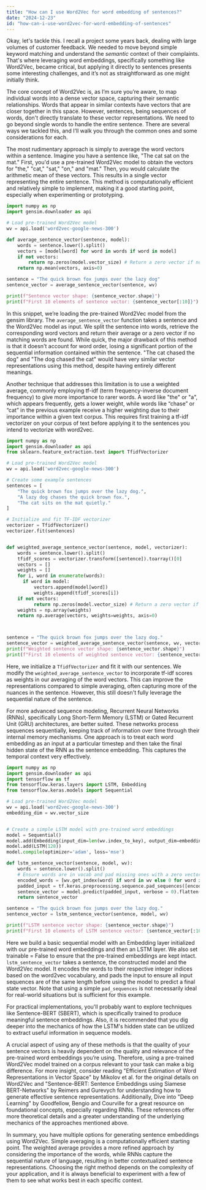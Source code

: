 ```yaml
---
title: "How can I use Word2Vec for word embedding of sentences?"
date: "2024-12-23"
id: "how-can-i-use-word2vec-for-word-embedding-of-sentences"
---
```


Okay, let's tackle this. I recall a project some years back, dealing with large volumes of customer feedback. We needed to move beyond simple keyword matching and understand the *semantic* context of their complaints. That's where leveraging word embeddings, specifically something like Word2Vec, became critical, but applying it directly to sentences presents some interesting challenges, and it’s not as straightforward as one might initially think.

The core concept of Word2Vec is, as I’m sure you’re aware, to map individual words into a dense vector space, capturing their semantic relationships. Words that appear in similar contexts have vectors that are closer together in this space. However, sentences, being sequences of words, don't directly translate to these vector representations. We need to go beyond single words to handle the entire sentence. There are several ways we tackled this, and I’ll walk you through the common ones and some considerations for each.

The most rudimentary approach is simply to average the word vectors within a sentence. Imagine you have a sentence like, "The cat sat on the mat." First, you'd use a pre-trained Word2Vec model to obtain the vectors for "the," "cat," "sat," "on," and "mat." Then, you would calculate the arithmetic mean of these vectors. This results in a single vector representing the entire sentence. This method is computationally efficient and relatively simple to implement, making it a good starting point, especially when experimenting or prototyping.

```python
import numpy as np
import gensim.downloader as api

# Load pre-trained Word2Vec model
wv = api.load('word2vec-google-news-300')

def average_sentence_vector(sentence, model):
    words = sentence.lower().split()
    vectors = [model[word] for word in words if word in model]
    if not vectors:
        return np.zeros(model.vector_size) # Return a zero vector if no words found
    return np.mean(vectors, axis=0)

sentence = "The quick brown fox jumps over the lazy dog"
sentence_vector = average_sentence_vector(sentence, wv)

print(f"Sentence vector shape: {sentence_vector.shape}")
print(f"First 10 elements of sentence vector: {sentence_vector[:10]}")
```

In this snippet, we’re loading the pre-trained Word2Vec model from the gensim library. The `average_sentence_vector` function takes a sentence and the Word2Vec model as input. We split the sentence into words, retrieve the corresponding word vectors and return their average or a zero vector if no matching words are found. While quick, the major drawback of this method is that it doesn't account for word order, losing a significant portion of the sequential information contained within the sentence. "The cat chased the dog" and "The dog chased the cat" would have very similar vector representations using this method, despite having entirely different meanings.

Another technique that addresses this limitation is to use a weighted average, commonly employing tf-idf (term frequency-inverse document frequency) to give more importance to rarer words. A word like "the" or "a", which appears frequently, gets a lower weight, while words like “chase” or “cat” in the previous example receive a higher weighting due to their importance within a given text corpus. This requires first training a tf-idf vectorizer on your corpus of text before applying it to the sentences you intend to vectorize with word2vec.

```python
import numpy as np
import gensim.downloader as api
from sklearn.feature_extraction.text import TfidfVectorizer

# Load pre-trained Word2Vec model
wv = api.load('word2vec-google-news-300')

# Create some example sentences
sentences = [
    "The quick brown fox jumps over the lazy dog.",
    "A lazy dog chases the quick brown fox.",
    "The cat sits on the mat quietly."
]

# Initialize and fit TF-IDF vectorizer
vectorizer = TfidfVectorizer()
vectorizer.fit(sentences)


def weighted_average_sentence_vector(sentence, model, vectorizer):
    words = sentence.lower().split()
    tfidf_scores = vectorizer.transform([sentence]).toarray()[0]
    vectors = []
    weights = []
    for i, word in enumerate(words):
      if word in model:
          vectors.append(model[word])
          weights.append(tfidf_scores[i])
    if not vectors:
          return np.zeros(model.vector_size) # Return a zero vector if no words found
    weights = np.array(weights)
    return np.average(vectors, weights=weights, axis=0)



sentence = "The quick brown fox jumps over the lazy dog."
sentence_vector = weighted_average_sentence_vector(sentence, wv, vectorizer)
print(f"Weighted sentence vector shape: {sentence_vector.shape}")
print(f"First 10 elements of weighted sentence vector: {sentence_vector[:10]}")
```

Here, we initialize a `TfidfVectorizer` and fit it with our sentences.  We modify the `weighted_average_sentence_vector` to incorporate tf-idf scores as weights in our averaging of the word vectors.  This can improve the representations compared to simple averaging, often capturing more of the nuances in the sentence. However, this still doesn't fully leverage the sequential nature of the sentence.

For more advanced sequence modeling, Recurrent Neural Networks (RNNs), specifically Long Short-Term Memory (LSTM) or Gated Recurrent Unit (GRU) architectures, are better suited. These networks process sequences sequentially, keeping track of information over time through their internal memory mechanisms. One approach is to treat each word embedding as an input at a particular timestep and then take the final hidden state of the RNN as the sentence embedding. This captures the temporal context very effectively.

```python
import numpy as np
import gensim.downloader as api
import tensorflow as tf
from tensorflow.keras.layers import LSTM, Embedding
from tensorflow.keras.models import Sequential

# Load pre-trained Word2Vec model
wv = api.load('word2vec-google-news-300')
embedding_dim = wv.vector_size


# Create a simple LSTM model with pre-trained word embeddings
model = Sequential()
model.add(Embedding(input_dim=len(wv.index_to_key), output_dim=embedding_dim, weights=[wv.vectors], trainable=False, mask_zero=True))
model.add(LSTM(128))
model.compile(optimizer='adam', loss='mse')

def lstm_sentence_vector(sentence, model, wv):
    words = sentence.lower().split()
    # Ensure words are in vocab and pad missing ones with a zero vector
    encoded_words = [wv.get_index(word) if word in wv else 0 for word in words]
    padded_input = tf.keras.preprocessing.sequence.pad_sequences([encoded_words], padding='post', dtype='int32')
    sentence_vector = model.predict(padded_input, verbose = 0).flatten()
    return sentence_vector

sentence = "The quick brown fox jumps over the lazy dog."
sentence_vector = lstm_sentence_vector(sentence, model, wv)

print(f"LSTM sentence vector shape: {sentence_vector.shape}")
print(f"First 10 elements of LSTM sentence vector: {sentence_vector[:10]}")
```

Here we build a basic sequential model with an Embedding layer initialized with our pre-trained word embeddings and then an LSTM layer. We also set trainable = False to ensure that the pre-trained embeddings are kept intact. `lstm_sentence_vector` takes a sentence, the constructed model and the Word2Vec model.  It encodes the words to their respective integer indices based on the word2vec vocabulary, and pads the input to ensure all input sequences are of the same length before using the model to predict a final state vector. Note that using a simple `pad_sequences` is not necessarily ideal for real-world situations but is sufficient for this example.

For practical implementations, you'll probably want to explore techniques like Sentence-BERT (SBERT), which is specifically trained to produce meaningful sentence embeddings. Also, it is recommended that you dig deeper into the mechanics of how the LSTM's hidden state can be utilized to extract useful information in sequence models.

A crucial aspect of using any of these methods is that the quality of your sentence vectors is heavily dependent on the quality and relevance of the pre-trained word embeddings you’re using. Therefore, using a pre-trained Word2Vec model trained on a corpus relevant to your task can make a big difference. For more insight, consider reading "Efficient Estimation of Word Representations in Vector Space" by Mikolov et al. for the original details on Word2Vec and "Sentence-BERT: Sentence Embeddings using Siamese BERT-Networks" by Reimers and Gurevych for understanding how to generate effective sentence representations. Additionally, Dive into "Deep Learning" by Goodfellow, Bengio and Courville for a great resource on foundational concepts, especially regarding RNNs. These references offer more theoretical details and a greater understanding of the underlying mechanics of the approaches mentioned above.

In summary, you have multiple options for generating sentence embeddings using Word2Vec. Simple averaging is a computationally efficient starting point. The weighted average provides a more refined approach by considering the importance of the words, while RNNs capture the sequential nature of language, resulting in better contextualized sentence representations. Choosing the right method depends on the complexity of your application, and it is always beneficial to experiment with a few of them to see what works best in each specific context.
